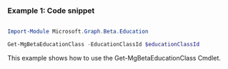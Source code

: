 ### Example 1: Code snippet

```powershell

Import-Module Microsoft.Graph.Beta.Education

Get-MgBetaEducationClass -EducationClassId $educationClassId

```
This example shows how to use the Get-MgBetaEducationClass Cmdlet.


